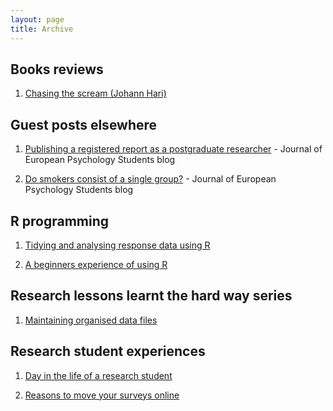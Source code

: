 ```yaml
---
layout: page
title: Archive
---
```

## Books reviews
 1. [Chasing the scream (Johann Hari)](https://bartlettje.github.io/2016-04-12-chasing-the-scream/) 

## Guest posts elsewhere
 1. [Publishing a registered report as a postgraduate researcher](https://bartlettje.github.io/2016-09-09-registered-reports-jeps/) - Journal of European Psychology Students blog
 
 2. [Do smokers consist of a single group?](https://bartlettje.github.io/2016-09-03-smokers-single-group-jeps/) - Journal of European Psychology Students blog

## R programming 
 1. [Tidying and analysing response data using R](https://bartlettje.github.io/2016-11-22-tidy-response-data/) 
 
 2. [A beginners experience of using R](https://bartlettje.github.io/2016-08-02-beginners-r-experience/) 

## Research lessons learnt the hard way series
 1. [Maintaining organised data files](https://bartlettje.github.io/2017-01-17-research-lesson-1/)  

## Research student experiences 
 1. [Day in the life of a research student](https://bartlettje.github.io/2016-04-08-day-in-the-life/)
 
 2. [Reasons to move your surveys online](https://bartlettje.github.io/2016-04-24-move-surveys-online/)
